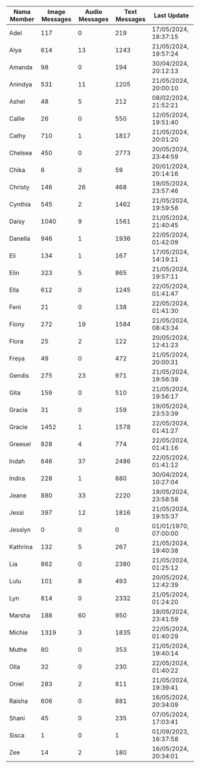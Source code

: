 | Nama Member | Image Messages | Audio Messages | Text Messages | Last Update |
| ------ | -------------- | -------------- | ------------- | ------------ |
| Adel | 117 | 0 | 219 | 17/05/2024, 18:37:15 |
| Alya | 614 | 13 | 1243 | 21/05/2024, 19:57:24 |
| Amanda | 98 | 0 | 194 | 30/04/2024, 20:12:13 |
| Anindya | 531 | 11 | 1205 | 21/05/2024, 20:00:10 |
| Ashel | 48 | 5 | 212 | 08/02/2024, 21:52:21 |
| Callie | 26 | 0 | 550 | 12/05/2024, 19:51:40 |
| Cathy | 710 | 1 | 1817 | 21/05/2024, 20:01:20 |
| Chelsea | 450 | 0 | 2773 | 20/05/2024, 23:44:59 |
| Chika | 6 | 0 | 59 | 20/01/2024, 20:14:16 |
| Christy | 146 | 26 | 468 | 19/05/2024, 23:57:46 |
| Cynthia | 545 | 2 | 1462 | 21/05/2024, 19:59:58 |
| Daisy | 1040 | 9 | 1561 | 21/05/2024, 21:40:45 |
| Danella | 946 | 1 | 1936 | 22/05/2024, 01:42:09 |
| Eli | 134 | 1 | 167 | 17/05/2024, 14:19:11 |
| Elin | 323 | 5 | 865 | 21/05/2024, 19:57:11 |
| Ella | 612 | 0 | 1245 | 22/05/2024, 01:41:47 |
| Feni | 21 | 0 | 138 | 22/05/2024, 01:41:30 |
| Fiony | 272 | 19 | 1584 | 21/05/2024, 08:43:34 |
| Flora | 25 | 2 | 122 | 20/05/2024, 12:41:23 |
| Freya | 49 | 0 | 472 | 21/05/2024, 20:00:31 |
| Gendis | 275 | 23 | 971 | 21/05/2024, 19:56:39 |
| Gita | 159 | 0 | 510 | 21/05/2024, 19:56:17 |
| Gracia | 31 | 0 | 159 | 19/05/2024, 23:53:39 |
| Gracie | 1452 | 1 | 1578 | 22/05/2024, 01:41:27 |
| Greesel | 828 | 4 | 774 | 22/05/2024, 01:41:16 |
| Indah | 646 | 37 | 2486 | 22/05/2024, 01:41:12 |
| Indira | 228 | 1 | 880 | 30/04/2024, 10:27:04 |
| Jeane | 880 | 33 | 2220 | 19/05/2024, 23:58:58 |
| Jessi | 397 | 12 | 1816 | 21/05/2024, 19:55:37 |
| Jesslyn | 0 | 0 | 0 | 01/01/1970, 07:00:00 |
| Kathrina | 132 | 5 | 267 | 21/05/2024, 19:40:38 |
| Lia | 862 | 0 | 2380 | 21/05/2024, 01:25:12 |
| Lulu | 101 | 8 | 493 | 20/05/2024, 12:42:39 |
| Lyn | 814 | 0 | 2332 | 21/05/2024, 01:24:20 |
| Marsha | 188 | 60 | 950 | 19/05/2024, 23:41:59 |
| Michie | 1319 | 3 | 1835 | 22/05/2024, 01:40:29 |
| Muthe | 80 | 0 | 353 | 21/05/2024, 19:40:14 |
| Olla | 32 | 0 | 230 | 22/05/2024, 01:40:22 |
| Oniel | 283 | 2 | 811 | 21/05/2024, 19:39:41 |
| Raisha | 606 | 0 | 881 | 16/05/2024, 20:34:09 |
| Shani | 45 | 0 | 235 | 07/05/2024, 17:03:41 |
| Sisca | 1 | 0 | 1 | 01/09/2023, 16:37:58 |
| Zee | 14 | 2 | 180 | 16/05/2024, 20:34:01 |
